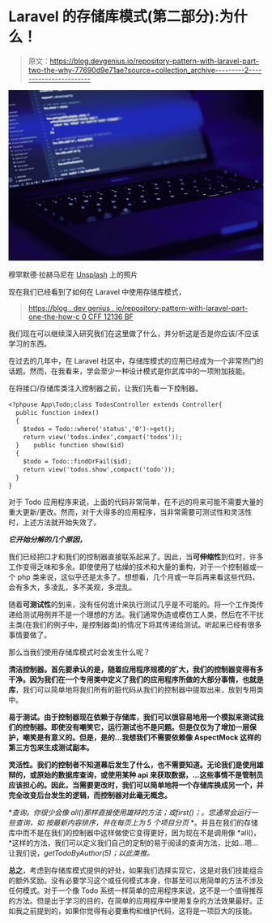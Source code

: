 # Laravel 的存储库模式(第二部分):为什么！

> 原文：<https://blog.devgenius.io/repository-pattern-with-laravel-part-two-the-why-77690d9e71ae?source=collection_archive---------2----------------------->

![](img/8a5d990ef697061c700597f8bdf36d5a.png)

穆罕默德·拉赫马尼在 [Unsplash](https://unsplash.com?utm_source=medium&utm_medium=referral) 上的照片

现在我们已经看到了如何在 Laravel 中使用存储库模式，

> [https://blog . dev genius . io/repository-pattern-with-laravel-part-one-the-how-c 0 CFF 12136 BF](/repository-pattern-with-laravel-part-one-the-how-c0cff12136bf)

我们现在可以继续深入研究我们在这里做了什么，并分析这是否是你应该/不应该学习的东西。

在过去的几年中，在 Laravel 社区中，存储库模式的应用已经成为一个非常热门的话题。然而，在我看来，学会至少一种设计模式是你武库中的一项附加技能。

在将接口/存储库类注入控制器之前，让我们先看一下控制器。

```
<?phpuse App\Todo;class TodosController extends Controller{
  public function index()
  {
    $todos = Todo::where('status','0')->get();
    return view('todos.index',compact('todos'));
  }    public function show($id)
  {
    $todo = Todo::findOrFail($id);
    return view('todos.show',compact('todo'));
  }
}
```

对于 Todo 应用程序来说，上面的代码非常简单，在不远的将来可能不需要大量的重大更新/更改。然而，对于大得多的应用程序，当非常需要可测试性和灵活性时，上述方法就开始失效了。

***它开始分解的几个原因，***

我们已经把口才和我们的控制器直接联系起来了。因此，当**可伸缩性**到位时，许多工作变得乏味和多余。即使使用了枯燥的技术和大量的重构，对于一个控制器或一个 php 类来说，这似乎还是太多了。想想看，几个月或一年后再来看这些代码，会有多大，多凌乱，多不美观，多混乱。

随着**可测试性**的到来，没有任何诡计来执行测试几乎是不可能的。将一个工作类传递给测试用例并不是一个理想的方法。我们通常伪造或模仿工人类，然后在不干扰主类(在我们的例子中，是控制器类)的情况下将其传递给测试。听起来已经有很多事情要做了。

那么当我们使用存储库模式时会发生什么呢？

**清洁控制器。**首先要承认的是，随着应用程序规模的扩大，我们的控制器变得有多干净。因为我们在一个专用类**中定义了我们的应用程序所做的大部分事情，也就是库**，我们可以简单地将我们所有的脏代码从我们的控制器中提取出来，放到专用类中。

**易于测试。由于控制器现在依赖于存储库，我们可以很容易地用一个模拟来测试我们的控制器。即使没有嘲笑它，运行测试也不是问题。但是仅仅为了增加一层保护，嘲笑是有意义的。但是，是的…我想我们不需要依赖像 AspectMock 这样的第三方包来生成测试副本。**

**灵活性。我们的控制者不知道幕后发生了什么，也不需要知道。无论我们是使用雄辩的，或原始的数据库查询，或使用某种 api 来获取数据，…这些事情不是管制员应该担心的。因此，当需要更改时，我们可以简单地将一个存储库换成另一个，并完全改变后台发生的逻辑，而控制器对此毫无概念。**

**查询。你很少会像 all()那样直接使用雄辩的方法；或*first()；*。您通常会运行一些查询，如* *按最新内容排序，并在每页上为 5 个项目分页* *。并且在我们的存储库中而不是在我们的控制器中这样做使它变得更好，因为现在不是调用像 *all()，*这样的方法，我们可以定义我们自己的定制的易于阅读的查询方法，比如…嗯…让我们说，*getTodoByAuthor(5)；*以此类推。**

**总之**，考虑到存储库模式提供的好处，如果我们选择实现它，这是对我们技能组合的额外奖励。没有必要学习这个或任何模式本身，你甚至可以用简单的方法不涉及任何模式。对于一个像 Todo 系统一样简单的应用程序来说，这不是一个值得推荐的方法。但是出于学习的目的，在简单的应用程序中使用复杂的方法效果最好。正如我之前提到的，如果你觉得有必要重构和维护代码，这将是一项巨大的技能。